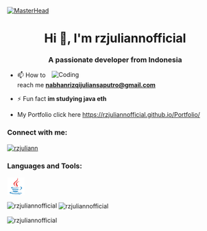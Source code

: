 [![MasterHead](https://1.bp.blogspot.com/-7A4WynwLsMw/XbBpCXG8fHI/AAAAAAAAAMt4/uOa1bpLskYgrwGbllhSu2SDj_Mig8SXJQCLcBGAsYHQ/s1600/2000_600px.gif)](https://rishavchanda.io)
<h1 align="center">Hi 👋, I'm rzjuliannofficial</h1>
<h3 align="center">A passionate developer from Indonesia</h3>
<img align="right" alt="Coding" width="400" src="https://cdn.dribbble.com/users/1059583/screenshots/4171367/coding-freak.gif">

- 📫 How to reach me **nabhanrizqijuliansaputro@gmail.com**

- ⚡ Fun fact **im studying java eth**

- My Portfolio click here https://rzjuliannofficial.github.io/Portfolio/

<h3 align="left">Connect with me:</h3>
<p align="left">
<a href="https://instagram.com/rzjuliann" target="blank"><img align="center" src="https://raw.githubusercontent.com/rahuldkjain/github-profile-readme-generator/master/src/images/icons/Social/instagram.svg" alt="rzjuliann" height="30" width="40" /></a>
</p>

<h3 align="left">Languages and Tools:</h3>
<p align="left"> <a href="https://www.java.com" target="_blank" rel="noreferrer"> <img src="https://raw.githubusercontent.com/devicons/devicon/master/icons/java/java-original.svg" alt="java" width="40" height="40"/> </a> </p>

<p><img align="left" src="https://github-readme-stats.vercel.app/api/top-langs?username=rzjuliannofficial&show_icons=true&locale=en&layout=compact" alt="rzjuliannofficial" /></p>

<p>&nbsp;<img align="center" src="https://github-readme-stats.vercel.app/api?username=rzjuliannofficial&show_icons=true&locale=en" alt="rzjuliannofficial" /></p>

<p><img align="center" src="https://github-readme-streak-stats.herokuapp.com/?user=rzjuliannofficial&" alt="rzjuliannofficial" /></p>



